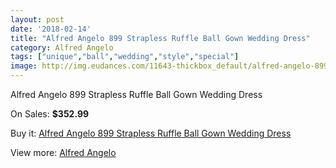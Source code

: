 ```yaml
---
layout: post
date: '2018-02-14'
title: "Alfred Angelo 899 Strapless Ruffle Ball Gown Wedding Dress"
category: Alfred Angelo
tags: ["unique","ball","wedding","style","special"]
image: http://img.eudances.com/11643-thickbox_default/alfred-angelo-899-strapless-ruffle-ball-gown-wedding-dress.jpg
---
```

Alfred Angelo 899 Strapless Ruffle Ball Gown Wedding Dress

On Sales: **$352.99**
<a href="https://www.eudances.com/en/alfred-angelo/3683-alfred-angelo-899-strapless-ruffle-ball-gown-wedding-dress.html"><amp-img layout="responsive" width="600" height="600" src="//img.eudances.com/11643-thickbox_default/alfred-angelo-899-strapless-ruffle-ball-gown-wedding-dress.jpg" alt="Alfred Angelo 899 Strapless Ruffle Ball Gown Wedding Dress 0" /></a>
<a href="https://www.eudances.com/en/alfred-angelo/3683-alfred-angelo-899-strapless-ruffle-ball-gown-wedding-dress.html"><amp-img layout="responsive" width="600" height="600" src="//img.eudances.com/11646-thickbox_default/alfred-angelo-899-strapless-ruffle-ball-gown-wedding-dress.jpg" alt="Alfred Angelo 899 Strapless Ruffle Ball Gown Wedding Dress 1" /></a>
<a href="https://www.eudances.com/en/alfred-angelo/3683-alfred-angelo-899-strapless-ruffle-ball-gown-wedding-dress.html"><amp-img layout="responsive" width="600" height="600" src="//img.eudances.com/11645-thickbox_default/alfred-angelo-899-strapless-ruffle-ball-gown-wedding-dress.jpg" alt="Alfred Angelo 899 Strapless Ruffle Ball Gown Wedding Dress 2" /></a>
<a href="https://www.eudances.com/en/alfred-angelo/3683-alfred-angelo-899-strapless-ruffle-ball-gown-wedding-dress.html"><amp-img layout="responsive" width="600" height="600" src="//img.eudances.com/11644-thickbox_default/alfred-angelo-899-strapless-ruffle-ball-gown-wedding-dress.jpg" alt="Alfred Angelo 899 Strapless Ruffle Ball Gown Wedding Dress 3" /></a>

Buy it: [Alfred Angelo 899 Strapless Ruffle Ball Gown Wedding Dress](https://www.eudances.com/en/alfred-angelo/3683-alfred-angelo-899-strapless-ruffle-ball-gown-wedding-dress.html "Alfred Angelo 899 Strapless Ruffle Ball Gown Wedding Dress")

View more: [Alfred Angelo](https://www.eudances.com/en/36-alfred-angelo "Alfred Angelo")
